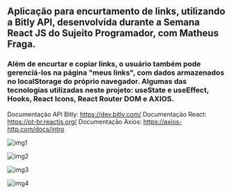 ## Aplicação para encurtamento de links, utilizando a Bitly API, desenvolvida durante a Semana React JS do Sujeito Programador, com Matheus Fraga.

### Além de encurtar e copiar links, o usuário também pode gerenciá-los na página "meus links", com dados armazenados no localStorage do próprio navegador. Algumas das tecnologias utilizadas neste projeto: useState e useEffect, Hooks, React Icons, React Router DOM e AXIOS.

Documentação API Bitly: https://dev.bitly.com/
Documentação React: https://pt-br.reactjs.org/
Documentação Axios: https://axios-http.com/docs/intro

![img1](https://user-images.githubusercontent.com/59941082/153488030-22620a99-ca16-457e-b66b-bda460cc0830.png)

![img2](https://user-images.githubusercontent.com/59941082/153488079-e38b466b-a310-4b3d-bc7e-63eea53c0255.png)

![img3](https://user-images.githubusercontent.com/59941082/153488101-76861297-4467-4b7f-a76d-60a84920d116.png)

![img4](https://user-images.githubusercontent.com/59941082/153488125-0b6807a5-cdf9-49f0-9f08-89c6da6f8ca0.png)
